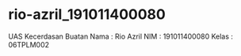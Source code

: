 # rio-azril_191011400080
UAS Kecerdasan Buatan
Nama  : Rio Azril
NIM   : 191011400080
Kelas : 06TPLM002
